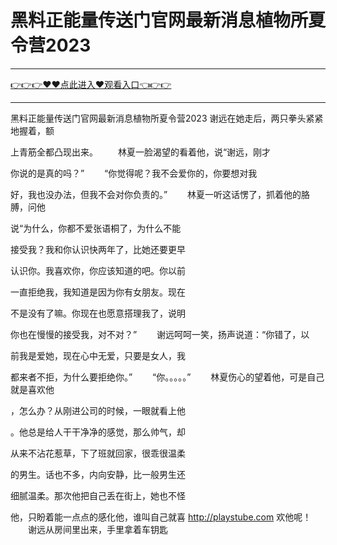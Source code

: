 # 黑料正能量传送门官网最新消息植物所夏令营2023

<hr/><a href="https://github.com/sikiuc/genj/issues/1">👉👉👉♥♥点此进入♥观看入口👈👉👉</a><hr/>

黑料正能量传送门官网最新消息植物所夏令营2023
谢远在她走后，两只拳头紧紧地握着，额

上青筋全都凸现出来。
　　林夏一脸渴望的看着他，说“谢远，刚才

你说的是真的吗？”
　　“你觉得呢？我不会爱你的，你要想对我

好，我也没办法，但我不会对你负责的。”
　　林夏一听这话愣了，抓着他的胳膊，问他

说“为什么，你都不爱张语桐了，为什么不能

接受我？我和你认识快两年了，比她还要更早

认识你。我喜欢你，你应该知道的吧。你以前

一直拒绝我，我知道是因为你有女朋友。现在

不是没有了嘛。你现在也愿意搭理我了，说明

你也在慢慢的接受我，对不对？”
　　谢远呵呵一笑，扬声说道：“你错了，以

前我是爱她，现在心中无爱，只要是女人，我

都来者不拒，为什么要拒绝你。”
　　“你。。。。。”
　　林夏伤心的望着他，可是自己就是喜欢他

，怎么办？从刚进公司的时候，一眼就看上他

。他总是给人干干净净的感觉，那么帅气，却

从来不沾花惹草，下了班就回家，很乖很温柔

的男生。话也不多，内向安静，比一般男生还

细腻温柔。那次他把自己丢在街上，她也不怪

他，只盼着能一点点的感化他，谁叫自己就喜
http://playstube.com
欢他呢！
　　谢远从房间里出来，手里拿着车钥匙

